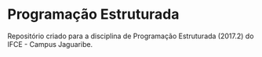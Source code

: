 # Programação Estruturada
Repositório criado para a disciplina de Programação Estruturada (2017.2) do IFCE - Campus Jaguaribe.
